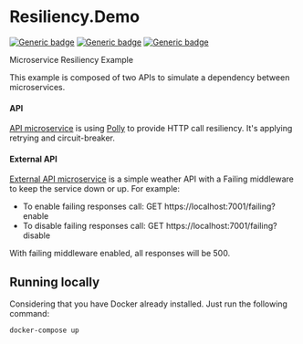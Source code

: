 # Resiliency.Demo
[![Generic badge](https://img.shields.io/badge/.NET-5.0-purple.svg)](https://dotnet.microsoft.com/download/dotnet/5.0)
[![Generic badge](https://img.shields.io/badge/Polly-7.2-green.svg)](https://github.com/App-vNext/Polly)
[![Generic badge](https://img.shields.io/badge/Stringer-1.0.1.0-blue.svg)](https://github.com/ericserafim/Stringer)

Microservice Resiliency Example

This example is composed of two APIs to simulate a dependency between microservices.

#### API
[API microservice](https://github.com/ericserafim/Resiliency.Demo/tree/master/Api) is using [Polly](https://github.com/App-vNext/Polly) to provide HTTP call resiliency. It's applying retrying and circuit-breaker.

#### External API
[External API microservice](https://github.com/ericserafim/Resiliency.Demo/tree/master/ExternalApi) is a simple weather API with a Failing middleware to keep the service down or up.
For example:
* To enable failing responses call: GET https://localhost:7001/failing?enable
* To disable failing responses call: GET https://localhost:7001/failing?disable

With failing middleware enabled, all responses will be 500.


## Running locally
Considering that you have Docker already installed. Just run the following command:

```
docker-compose up
```
